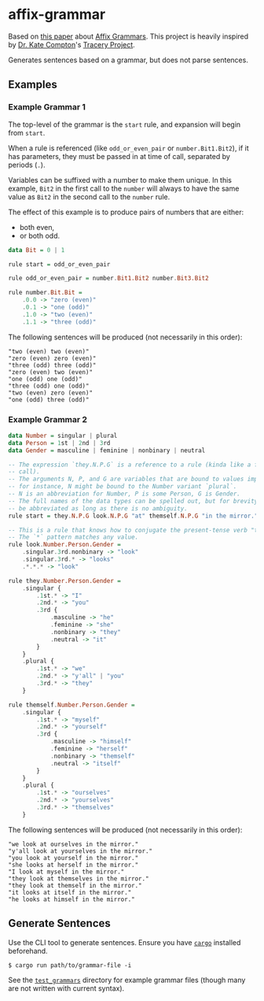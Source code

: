 # affix-grammar

Based on [this paper](http://citeseerx.ist.psu.edu/viewdoc/download?doi=10.1.1.53.5264&rep=rep1&type=pdf) about [Affix Grammars](https://en.m.wikipedia.org/wiki/Affix_grammar). This project is heavily inspired by [Dr. Kate Compton](https://github.com/galaxykate)'s [Tracery Project](https://github.com/galaxykate/tracery).

Generates sentences based on a grammar, but does not parse sentences.

## Examples

### Example Grammar 1

The top-level of the grammar is the `start` rule, and expansion will begin from `start`.

When a rule is referenced (like `odd_or_even_pair` or `number.Bit1.Bit2`), if it has parameters, they must be passed in at time of call, separated by periods (`.`).

Variables can be suffixed with a number to make them unique. In this example, `Bit2` in the first call to the `number` will always to have the same value as `Bit2` in the second call to the `number` rule.

The effect of this example is to produce pairs of numbers that are either:

- both even,
- or both odd.

```haskell
data Bit = 0 | 1

rule start = odd_or_even_pair

rule odd_or_even_pair = number.Bit1.Bit2 number.Bit3.Bit2

rule number.Bit.Bit =
    .0.0 -> "zero (even)"
    .0.1 -> "one (odd)"
    .1.0 -> "two (even)"
    .1.1 -> "three (odd)"
```

The following sentences will be produced (not necessarily in this order):

```
"two (even) two (even)"
"zero (even) zero (even)"
"three (odd) three (odd)"
"zero (even) two (even)"
"one (odd) one (odd)"
"three (odd) one (odd)"
"two (even) zero (even)"
"one (odd) three (odd)"
```

### Example Grammar 2

```haskell
data Number = singular | plural
data Person = 1st | 2nd | 3rd
data Gender = masculine | feminine | nonbinary | neutral

-- The expression `they.N.P.G` is a reference to a rule (kinda like a function
-- call).
-- The arguments N, P, and G are variables that are bound to values implicitly,
-- for instance, N might be bound to the Number variant `plural`.
-- N is an abbreviation for Number, P is some Person, G is Gender.
-- The full names of the data types can be spelled out, but for brevity, the can
-- be abbreviated as long as there is no ambiguity.
rule start = they.N.P.G look.N.P.G "at" themself.N.P.G "in the mirror."

-- This is a rule that knows how to conjugate the present-tense verb "to look".
-- The `*` pattern matches any value.
rule look.Number.Person.Gender =
    .singular.3rd.nonbinary -> "look"
    .singular.3rd.* -> "looks"
    .*.*.* -> "look"

rule they.Number.Person.Gender =
    .singular {
        .1st.* -> "I"
        .2nd.* -> "you"
        .3rd {
            .masculine -> "he"
            .feminine -> "she"
            .nonbinary -> "they"
            .neutral -> "it"
        }
    }
    .plural {
        .1st.* -> "we"
        .2nd.* -> "y'all" | "you"
        .3rd.* -> "they"
    }

rule themself.Number.Person.Gender =
    .singular {
        .1st.* -> "myself"
        .2nd.* -> "yourself"
        .3rd {
            .masculine -> "himself"
            .feminine -> "herself"
            .nonbinary -> "themself"
            .neutral -> "itself"
        }
    }
    .plural {
        .1st.* -> "ourselves"
        .2nd.* -> "yourselves"
        .3rd.* -> "themselves"
    }
```

The following sentences will be produced (not necessarily in this order):

```
"we look at ourselves in the mirror."
"y'all look at yourselves in the mirror."
"you look at yourself in the mirror."
"she looks at herself in the mirror."
"I look at myself in the mirror."
"they look at themselves in the mirror."
"they look at themself in the mirror."
"it looks at itself in the mirror."
"he looks at himself in the mirror."
```

## Generate Sentences

Use the CLI tool to generate sentences. Ensure you have [`cargo`](https://doc.rust-lang.org/cargo/getting-started/installation.html) installed beforehand.

```shell
$ cargo run path/to/grammar-file -i
```

See the [`test_grammars`](https://github.com/eignnx/affix-grammar/tree/master/test_grammars) directory for example grammar files (though many are not written with current syntax).
